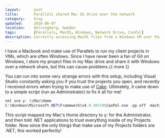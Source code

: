 ```yaml
---
layout:      post
title:       Parallels shared Mac OS drive over the network
category:    blog
updated:     2016-06-07
location:    Helsingborg, Sweden
tags:        [Parallels, MacOS, Windows, Network Drive, CasPol]
description: Correctly accessing MacOS files from a Windows VM over Parallels
---
```


I have a Macbook and make use of Parallels to run my client projects in VMs, which are often Windows. Since I have never been a fan of Git on Windows, I store my project files in my Mac drive and share it with Windows over a network share, but this can cause problems.{{ more }}

You can run into some very strange errors with this setup, including Visual Studio constantly asking you if you trust the projects you open, and recently I received errors when trying to make use of [Cake](http://cakebuild.net/). Ultimately, it came down to a simple script (run as Administrator) to fix it all for me!

```powershell
net use y: \\Mac\Home
C:\Windows\Microsoft.NET\Framework\v4.0.30319\CasPol.exe -pp off -machine -addgroup 1.2 -url file:///Y:/Documents/Projects/* FullTrust
```

This script mapped my Mac's Home directory to y: for the Administrator, and then told .NET applications to trust everything inside of my Projects folder. Now since the only things that make use of my Projects folders are .NET, this worked perfectly!